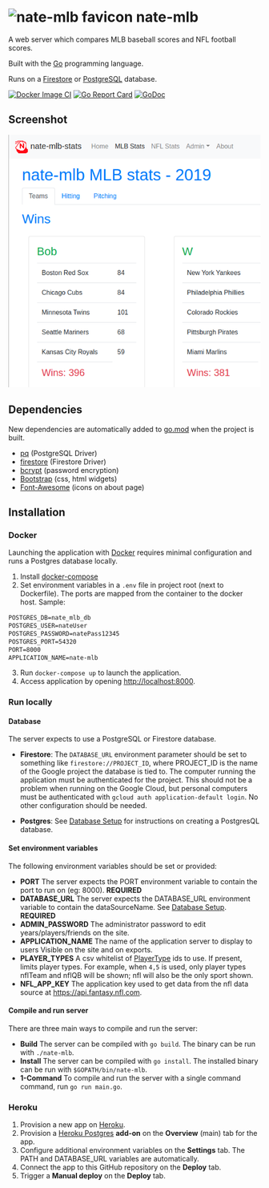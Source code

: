 # ![nate-mlb favicon](static/favicon.ico) nate-mlb
A web server which compares MLB baseball scores and NFL football scores.

Built with the [Go](https://github.com/golang/go) programming language.

Runs on a [Firestore](https://firebase.google.com/docs/firestore) or [PostgreSQL](https://github.com/postgres/postgres) database.

[![Docker Image CI](https://github.com/jacobpatterson1549/nate-mlb/actions/workflows/docker-image.yml/badge.svg)](https://github.com/jacobpatterson1549/nate-mlb/actions/workflows/docker-image.yml)
[![Go Report Card](https://goreportcard.com/badge/github.com/jacobpatterson1549/nate-mlb)](https://goreportcard.com/report/github.com/jacobpatterson1549/nate-mlb)
[![GoDoc](https://godoc.org/github.com/jacobpatterson1549/nate-mlb?status.svg)](https://godoc.org/github.com/jacobpatterson1549/nate-mlb)

## Screenshot
![nate-mlb screenshot](screenshot.png)

## Dependencies
New dependencies are automatically added to [go.mod](go.mod) when the project is built.
* [pq](https://github.com/lib/pq) (PostgreSQL Driver)
* [firestore](cloud.google.com/go/firestore) (Firestore Driver)
* [bcrypt](https://github.com/golang/crypto) (password encryption)
* [Bootstrap](https://github.com/twbs/bootstrap) (css, html widgets)
* [Font-Awesome](https://github.com/FortAwesome/Font-Awesome) (icons on about page)

## Installation

### Docker
Launching the application with [Docker](https://www.docker.com) requires minimal configuration and runs a Postgres database locally.
1. Install [docker-compose](https://github.com/docker/compose)
1. Set environment variables in a `.env` file in project root (next to Dockerfile).  The ports are mapped from the container to the docker host. Sample:
```
POSTGRES_DB=nate_mlb_db
POSTGRES_USER=nateUser
POSTGRES_PASSWORD=natePass12345
POSTGRES_PORT=54320
PORT=8000 
APPLICATION_NAME=nate-mlb
```
3. Run `docker-compose up` to launch the application.
1. Access application by opening <http://localhost:8000>.

### Run locally

#### Database
The server expects to use a PostgreSQL or Firestore database.

* **Firestore**: The `DATABASE_URL` environment parameter should be set to something like `firestore://PROJECT_ID`, where PROJECT_ID is the name of the Google project the database is tied to.   The computer running the application must be authenticated for the project.  This should not be a problem when running on the Google Cloud, but personal computers must be authenticated with `gcloud auth application-default login`.  No other configuration should be needed.

* **Postgres**: See [Database Setup](sql/README.md) for instructions on creating a PostgresQL database.

#### Set environment variables
The following environment variables should be set or provided:
* **PORT** The server expects the PORT environment variable to contain the port to run on (eg: 8000). **REQUIRED**
* **DATABASE_URL** The server expects the DATABASE_URL environment variable to contain the dataSourceName.  See [Database Setup](sql/README.md). **REQUIRED**
* **ADMIN_PASSWORD** The administrator password to edit years/players/friends on the site.
* **APPLICATION_NAME** The name of the application server to display to users  Visible on the site and on exports.
* **PLAYER_TYPES** A csv whitelist of [PlayerType](https://godoc.org/github.com/jacobpatterson1549/nate-mlb/go/db#PlayerType) ids to use.  If present, limits player types.  For example, when `4,5` is used, only player types nflTeam and nflQB will be shown; nfl will also be the only sport shown.
* **NFL_APP_KEY** The application key used to get data from the nfl data source at https://api.fantasy.nfl.com.

#### Compile and run server
There are three main ways to compile and run the server:
* **Build** The server can be compiled with `go build`.  The binary can be run with `./nate-mlb`.
* **Install** The server can be compiled with `go install`.  The installed binary can be run with `$GOPATH/bin/nate-mlb`.
* **1-Command** To compile and run the server with a single command command, run `go run main.go`.

### Heroku
1. Provision a new app on [Heroku](https://dashboard.heroku.com/apps).
1. Provision a [Heroku Postgres](https://www.heroku.com/postgres) **add-on** on the **Overview** (main) tab for the app.
1. Configure additional environment variables on the **Settings** tab.  The PATH and DATABASE_URL variables are automatically.
1. Connect the app to this GitHub repository on the **Deploy** tab.
1. Trigger a **Manual deploy** on the **Deploy** tab.
